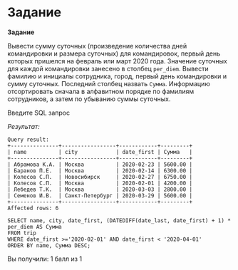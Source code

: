 # Задание

**Задание**

Вывести сумму суточных (произведение количества дней командировки и размера суточных) для командировок, первый день которых пришелся на февраль или март 2020 года. Значение суточных для каждой командировки занесено в столбец `per_diem`. Вывести фамилию и инициалы сотрудника, город, первый день командировки и сумму суточных. Последний столбец назвать `Сумма`. Информацию отсортировать сначала  в алфавитном порядке по фамилиям сотрудников, а затем по убыванию суммы суточных.

Введите SQL запрос

*Результат:*

```mysql
Query result:
+---------------+-----------------+------------+---------+
| name          | city            | date_first | Сумма   |
+---------------+-----------------+------------+---------+
| Абрамова К.А. | Москва          | 2020-02-23 | 5600.00 |
| Баранов П.Е.  | Москва          | 2020-02-14 | 6300.00 |
| Колесов С.П.  | Новосибирск     | 2020-02-27 | 6750.00 |
| Колесов С.П.  | Москва          | 2020-02-01 | 4200.00 |
| Лебедев Т.К.  | Москва          | 2020-03-03 | 2800.00 |
| Семенов И.В.  | Санкт-Петербург | 2020-03-29 | 5600.00 |
+---------------+-----------------+------------+---------+
Affected rows: 6
```

```mysql
SELECT name, city, date_first, (DATEDIFF(date_last, date_first) + 1) * per_diem AS Сумма
FROM trip
WHERE date_first >='2020-02-01' AND date_first < '2020-04-01'
ORDER BY name, Сумма DESC;
```

Вы получили: 1 балл из 1
